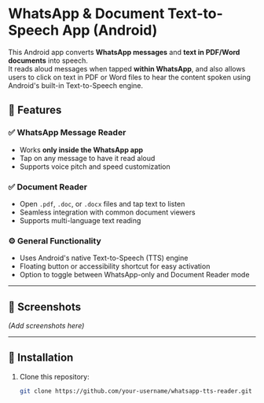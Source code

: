 # WhatsApp & Document Text-to-Speech App (Android)

This Android app converts **WhatsApp messages** and **text in PDF/Word documents** into speech.  
It reads aloud messages when tapped **within WhatsApp**, and also allows users to click on text in PDF or Word files to hear the content spoken using Android's built-in Text-to-Speech engine.

## 🚀 Features

### ✅ WhatsApp Message Reader
- Works **only inside the WhatsApp app**
- Tap on any message to have it read aloud
- Supports voice pitch and speed customization

### ✅ Document Reader
- Open `.pdf`, `.doc`, or `.docx` files and tap text to listen
- Seamless integration with common document viewers
- Supports multi-language text reading

### ⚙️ General Functionality
- Uses Android's native Text-to-Speech (TTS) engine
- Floating button or accessibility shortcut for easy activation
- Option to toggle between WhatsApp-only and Document Reader mode

---

## 📱 Screenshots

*(Add screenshots here)*

---

## 🔧 Installation

1. Clone this repository:
   ```bash
   git clone https://github.com/your-username/whatsapp-tts-reader.git

